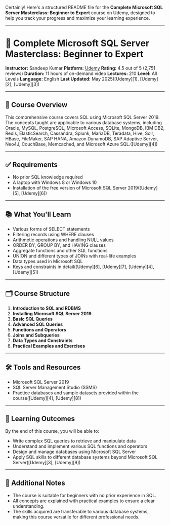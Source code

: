 Certainly! Here's a structured README file for the **Complete Microsoft SQL Server Masterclass: Beginner to Expert** course on Udemy, designed to help you track your progress and maximize your learning experience.

---

# 📘 Complete Microsoft SQL Server Masterclass: Beginner to Expert

**Instructor:** Sandeep Kumar
**Platform:** [Udemy](https://www.udemy.com/course/complete-microsoft-sql-masterclass-beginner-advanced/)
**Rating:** 4.5 out of 5 (2,751 reviews)
**Duration:** 11 hours of on-demand video
**Lectures:** 210
**Level:** All Levels
**Language:** English
**Last Updated:** May 2025([Udemy][1], [Udemy][2], [Udemy][3])

---

## 🧠 Course Overview

This comprehensive course covers SQL using Microsoft SQL Server 2019. The concepts taught are applicable to various database systems, including Oracle, MySQL, PostgreSQL, Microsoft Access, SQLite, MongoDB, IBM DB2, Redis, ElasticSearch, Cassandra, Splunk, MariaDB, Teradata, Hive, Solr, HBase, FileMaker, SAP HANA, Amazon DynamoDB, SAP Adaptive Server, Neo4J, CouchBase, Memcached, and Microsoft Azure SQL.([Udemy][4])

---

## ✅ Requirements

* No prior SQL knowledge required
* A laptop with Windows 8 or Windows 10
* Installation of the free version of Microsoft SQL Server 2019([Udemy][5], [Udemy][6])

---

## 📚 What You'll Learn

* Various forms of SELECT statements
* Filtering records using WHERE clauses
* Arithmetic operations and handling NULL values
* ORDER BY, GROUP BY, and HAVING clauses
* Aggregate functions and other SQL functions
* UNION and different types of JOINs with real-life examples
* Data types used in Microsoft SQL
* Keys and constraints in detail([Udemy][6], [Udemy][7], [Udemy][4], [Udemy][5])

---

## 🗂️ Course Structure

1. **Introduction to SQL and RDBMS**
2. **Installing Microsoft SQL Server 2019**
3. **Basic SQL Queries**
4. **Advanced SQL Queries**
5. **Functions and Operators**
6. **Joins and Subqueries**
7. **Data Types and Constraints**
8. **Practical Examples and Exercises**

---

## 🛠️ Tools and Resources

* Microsoft SQL Server 2019
* SQL Server Management Studio (SSMS)
* Practice databases and sample datasets provided within the course([Udemy][4], [Udemy][8])

---

## 🎯 Learning Outcomes

By the end of this course, you will be able to:

* Write complex SQL queries to retrieve and manipulate data
* Understand and implement various SQL functions and operators
* Design and manage databases using Microsoft SQL Server
* Apply SQL skills to different database systems beyond Microsoft SQL Server([Udemy][3], [Udemy][9])

---

## 📌 Additional Notes

* The course is suitable for beginners with no prior experience in SQL.
* All concepts are explained with practical examples to ensure a clear understanding.
* The skills acquired are transferable to various database systems, making this course versatile for different professional needs.